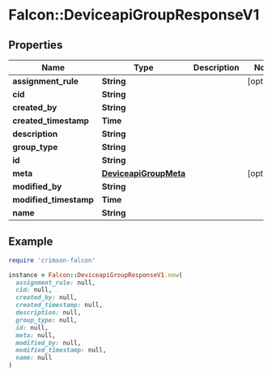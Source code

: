 # Falcon::DeviceapiGroupResponseV1

## Properties

| Name | Type | Description | Notes |
| ---- | ---- | ----------- | ----- |
| **assignment_rule** | **String** |  | [optional] |
| **cid** | **String** |  |  |
| **created_by** | **String** |  |  |
| **created_timestamp** | **Time** |  |  |
| **description** | **String** |  |  |
| **group_type** | **String** |  |  |
| **id** | **String** |  |  |
| **meta** | [**DeviceapiGroupMeta**](DeviceapiGroupMeta.md) |  | [optional] |
| **modified_by** | **String** |  |  |
| **modified_timestamp** | **Time** |  |  |
| **name** | **String** |  |  |

## Example

```ruby
require 'crimson-falcon'

instance = Falcon::DeviceapiGroupResponseV1.new(
  assignment_rule: null,
  cid: null,
  created_by: null,
  created_timestamp: null,
  description: null,
  group_type: null,
  id: null,
  meta: null,
  modified_by: null,
  modified_timestamp: null,
  name: null
)
```

